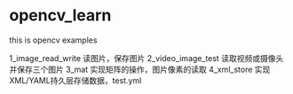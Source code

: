 # opencv_learn
this is opencv examples

1_image_read_write 读图片，保存图片
2_video_image_test 读取视频或摄像头  并保存三个图片
3_mat 实现矩阵的操作，图片像素的读取
4_xml_store 实现XML/YAML持久层存储数据，test.yml



